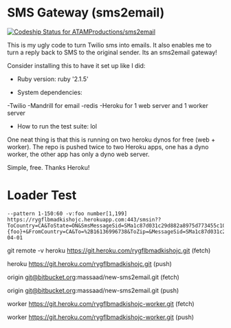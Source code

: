 # SMS Gateway (sms2email)
[ ![Codeship Status for ATAMProductions/sms2email](https://codeship.com/projects/e3a7e130-c07e-0132-2aed-266352fa3a31/status?branch=master)](https://codeship.com/projects/73270)

This is my ugly code to turn Twilio sms into emails. It also enables me to turn a reply back to SMS to the original sender. Its an sms2email gateway!

Consider installing this to have it set up like I did:

* Ruby version: ruby '2.1.5'

* System dependencies: 
 
-Twilio
-Mandrill for email
-redis
-Heroku for 1 web server and 1 worker server 

* How to run the test suite: lol
 
One neat thing is that this is running on two heroku dynos for free (web + worker). 
The repo is pushed twice to two Heroku apps, one has a dyno worker, the other app has only a dyno web server.

Simple, free. 
Thanks Heroku!


# Loader Test
```
--pattern 1-150:60 -v:foo number[1,199] https://rygflbmadkishojc.herokuapp.com:443/smsin??ToCountry=CA&ToState=ON&SmsMessageSid=SMa1c87d031c29d882a8975d773455c107&NumMedia=0&ToCity=OTTAWA&FromZip=&SmsSid=SMa1c87d031c29d882a8975d773455c107&FromState=ON&SmsStatus=received&FromCity=OTTAWA&Body=Test#{foo}+&FromCountry=CA&To=%2B16136996738&ToZip=&MessageSid=SMa1c87d031c29d882a8975d773455c107&AccountSid=&From=%2B16138584587&ApiVersion=2010-04-01
```

 git remote -v
heroku  https://git.heroku.com/rygflbmadkishojc.git (fetch)

heroku  https://git.heroku.com/rygflbmadkishojc.git (push)

origin  git@bitbucket.org:massaad/new-sms2email.git (fetch)

origin  git@bitbucket.org:massaad/new-sms2email.git (push)

worker  https://git.heroku.com/rygflbmadkishojc-worker.git (fetch)

worker  https://git.heroku.com/rygflbmadkishojc-worker.git (push)
